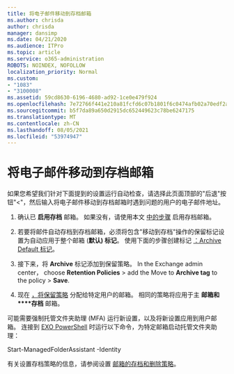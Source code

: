```yaml
---
title: 将电子邮件移动到存档邮箱
ms.author: chrisda
author: chrisda
manager: dansimp
ms.date: 04/21/2020
ms.audience: ITPro
ms.topic: article
ms.service: o365-administration
ROBOTS: NOINDEX, NOFOLLOW
localization_priority: Normal
ms.custom:
- "1083"
- "3100008"
ms.assetid: 59cd8630-6196-4680-ad92-1ce0e479f924
ms.openlocfilehash: 7e72766f441e210a81fcfd6c07b1801f6c0474afb02a70edf2ad8dbb571f3d2a
ms.sourcegitcommit: b5f7da89a650d2915dc652449623c78be6247175
ms.translationtype: MT
ms.contentlocale: zh-CN
ms.lasthandoff: 08/05/2021
ms.locfileid: "53974947"
---
```

# <a name="move-email-to-the-archive-mailbox"></a>将电子邮件移动到存档邮箱

如果您希望我们针对下面提到的设置运行自动检查，请选择此页面顶部的"后退"按钮"<"，然后输入将电子邮件移动到存档邮箱时遇到问题的用户的电子邮件地址。

1. 确认已 **启用存档** 邮箱。 如果没有，请使用本文 [中的步骤](https://docs.microsoft.com/microsoft-365/compliance/enable-archive-mailboxes) 启用存档邮箱。

2. 若要将邮件自动存档到存档邮箱，必须将包含"移动到存档"操作的保留标记设置为自动应用于整个邮箱 (**默认) 标记**。 使用下面的步骤创建标记 [：Archive Default 标记](https://docs.microsoft.com/microsoft-365/compliance/set-up-an-archive-and-deletion-policy-for-mailboxes#create-a-custom-archive-default-policy-tag)。

3. 接下来，将 **Archive** 标记添加到保留策略。 In the Exchange admin center， choose **Retention Policies** > add the Move to **Archive tag** to the policy > **Save**.

4. 现在 [，将保留策略](https://docs.microsoft.com/exchange/security-and-compliance/messaging-records-management/apply-retention-policy) 分配给特定用户的邮箱。 相同的策略将应用于主 **邮箱和****存档** 邮箱。

可能需要强制托管文件夹助理 (MFA) 运行新设置，以及将新设置应用到用户邮箱。 连接到 [EXO PowerShell](https://docs.microsoft.com/powershell/exchange/exchange-online/connect-to-exchange-online-powershell/connect-to-exchange-online-powershell?view=exchange-ps) 时运行以下命令，为特定邮箱启动托管文件夹助理：
  
Start-ManagedFolderAssistant -Identity <name of the mailbox>

有关设置存档策略的信息，请参阅设置 [邮箱的存档和删除策略](https://docs.microsoft.com/microsoft-365/compliance/set-up-an-archive-and-deletion-policy-for-mailboxes#step-1-enable-archive-mailboxes-for-users)。
  